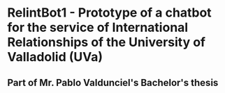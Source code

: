 # RelintBot1 - Prototype of a chatbot for the service of International Relationships of the University of Valladolid (UVa)
## Part of Mr. Pablo Valdunciel's Bachelor's thesis

